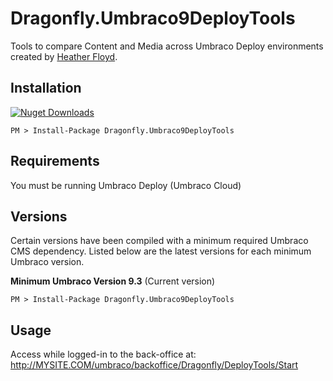 # Dragonfly.Umbraco9DeployTools #

Tools to compare Content and Media across Umbraco Deploy environments created by [Heather Floyd](https://www.HeatherFloyd.com).

## Installation ##
[![Nuget Downloads](https://buildstats.info/nuget/Dragonfly.Umbraco9DeployTools)](https://www.nuget.org/packages/Dragonfly.Umbraco9DeployTools/)

    PM > Install-Package Dragonfly.Umbraco9DeployTools

## Requirements ##
You must be running Umbraco Deploy (Umbraco Cloud)

## Versions ##
Certain versions have been compiled with a minimum required Umbraco CMS dependency. Listed below are the latest versions for each minimum Umbraco version.

**Minimum Umbraco Version 9.3**
(Current version)

    PM > Install-Package Dragonfly.Umbraco9DeployTools 



## Usage ##

Access while logged-in to the back-office at:
http://MYSITE.COM/umbraco/backoffice/Dragonfly/DeployTools/Start